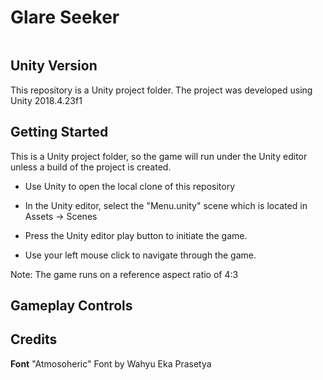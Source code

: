 # Glare Seeker



<p align="center">
  <img src="">
</p>

## Unity Version

This repository is a Unity project folder. The project was developed using Unity 2018.4.23f1

## Getting Started

This is a Unity project folder, so the game will run under the Unity editor unless a build of the project is created.

- Use Unity to open the local clone of this repository

- In the Unity editor, select the "Menu.unity" scene which is located in Assets -> Scenes

- Press the Unity editor play button to initiate the game.

- Use your left mouse click to navigate through the game.

Note: The game runs on a reference aspect ratio of 4:3

## Gameplay Controls



## Credits

**Font**
"Atmosoheric" Font by Wahyu Eka Prasetya


